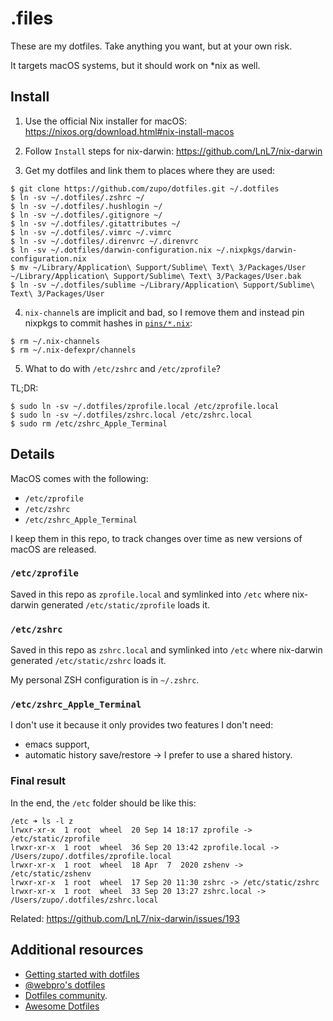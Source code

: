 # .files

These are my dotfiles. Take anything you want, but at your own risk.

It targets macOS systems, but it should work on \*nix as well.


## Install

1. Use the official Nix installer for macOS: https://nixos.org/download.html#nix-install-macos

2. Follow `Install` steps for nix-darwin: https://github.com/LnL7/nix-darwin

3. Get my dotfiles and link them to places where they are used:

```
$ git clone https://github.com/zupo/dotfiles.git ~/.dotfiles
$ ln -sv ~/.dotfiles/.zshrc ~/
$ ln -sv ~/.dotfiles/.hushlogin ~/
$ ln -sv ~/.dotfiles/.gitignore ~/
$ ln -sv ~/.dotfiles/.gitattributes ~/
$ ln -sv ~/.dotfiles/.vimrc ~/.vimrc
$ ln -sv ~/.dotfiles/.direnvrc ~/.direnvrc
$ ln -sv ~/.dotfiles/darwin-configuration.nix ~/.nixpkgs/darwin-configuration.nix
$ mv ~/Library/Application\ Support/Sublime\ Text\ 3/Packages/User ~/Library/Application\ Support/Sublime\ Text\ 3/Packages/User.bak
$ ln -sv ~/.dotfiles/sublime ~/Library/Application\ Support/Sublime\ Text\ 3/Packages/User
```

4. `nix-channel`s are implicit and bad, so I remove them and instead pin nixpkgs to commit hashes in [`pins/*.nix`](https://github.com/zupo/dotfiles/tree/master/pins):

```
$ rm ~/.nix-channels
$ rm ~/.nix-defexpr/channels
```

5. What to do with `/etc/zshrc` and `/etc/zprofile`?


TL;DR:
```
$ sudo ln -sv ~/.dotfiles/zprofile.local /etc/zprofile.local
$ sudo ln -sv ~/.dotfiles/zshrc.local /etc/zshrc.local
$ sudo rm /etc/zshrc_Apple_Terminal
```

## Details

MacOS comes with the following:

* `/etc/zprofile`
* `/etc/zshrc`
* `/etc/zshrc_Apple_Terminal`

I keep them in this repo, to track changes over time as new versions of macOS are released.

### `/etc/zprofile`

Saved in this repo as `zprofile.local` and symlinked into `/etc` where
nix-darwin generated `/etc/static/zprofile` loads it.

### `/etc/zshrc`

Saved in this repo as `zshrc.local` and symlinked into `/etc` where
nix-darwin generated `/etc/static/zshrc` loads it.

My personal ZSH configuration is in `~/.zshrc`.

### `/etc/zshrc_Apple_Terminal`

I don't use it because it only provides two features I don't need:
* emacs support,
* automatic history save/restore -> I prefer to use a shared history.

### Final result

In the end, the `/etc` folder should be like this:

```
/etc ➜ ls -l z
lrwxr-xr-x  1 root  wheel  20 Sep 14 18:17 zprofile -> /etc/static/zprofile
lrwxr-xr-x  1 root  wheel  36 Sep 20 13:42 zprofile.local -> /Users/zupo/.dotfiles/zprofile.local
lrwxr-xr-x  1 root  wheel  18 Apr  7  2020 zshenv -> /etc/static/zshenv
lrwxr-xr-x  1 root  wheel  17 Sep 20 11:30 zshrc -> /etc/static/zshrc
lrwxr-xr-x  1 root  wheel  33 Sep 20 13:27 zshrc.local -> /Users/zupo/.dotfiles/zshrc.local
```

Related: https://github.com/LnL7/nix-darwin/issues/193


## Additional resources

- [Getting started with dotfiles](https://medium.com/@webprolific/getting-started-with-dotfiles-43c3602fd789)
- [@webpro's dotfiles](https://github.com/webpro/dotfiles)
- [Dotfiles community](https://dotfiles.github.io).
- [Awesome Dotfiles](https://github.com/webpro/awesome-dotfiles)
